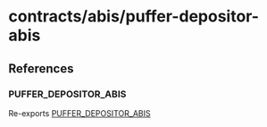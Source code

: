 # contracts/abis/puffer-depositor-abis

## References

### PUFFER\_DEPOSITOR\_ABIS

Re-exports [PUFFER_DEPOSITOR_ABIS](puffer-depositor-abis.md#puffer_depositor_abis)
